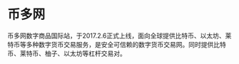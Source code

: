# 币多网

币多网数字商品国际站，于2017.2.6正式上线，面向全球提供比特币、以太坊、莱特币等多种数字货币交易服务，是安全可信赖的数字货币交易网。同时提供比特币、莱特币、柚子、以太坊等杠杆交易对。

